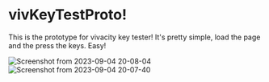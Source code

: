 # vivKeyTestProto!
This is the prototype for vivacity key tester! 
It's pretty simple, load the page and the press the keys. Easy!

![Screenshot from 2023-09-04 20-08-04](https://github.com/KNelTech/vivKeyTestProto/assets/83507106/295ec11d-f6cb-4f38-8e6c-1d6b6ded0ff9)
![Screenshot from 2023-09-04 20-07-40](https://github.com/KNelTech/vivKeyTestProto/assets/83507106/2ab717d9-78b6-4a63-b8b0-b4d9c3606220)

